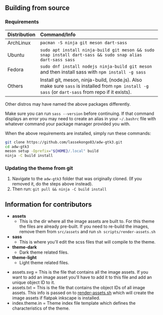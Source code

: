 ## Building from source

### Requirements

| Distribution | Command/Info |
|:--|:--|
| ArchLinux | `pacman -S ninja git meson dart-sass` |
| Ubuntu | `sudo apt install ninja-build git meson && sudo snap install dart-sass && sudo snap alias dart-sass sass` |
| Fedora | `sudo dnf install nodejs ninja-build git meson` and then install sass with `npm install -g sass` |
| Others | Install git, meson, ninja-build, (node.js). Also make sure `sass` is installed from `npm install -g sass` (or `dart-sass` from repo if it exists). |

Other distros may have named the above packages differently.

Make sure you can run `sass --version` before continuing. If that command displays an error you may need to create an alias in your `~/.bashrc` file with whatever command your package manager provided you with.

When the above requirements are installed, simply run these commands:

```bash
git clone https://github.com/lassekongo83/adw-gtk3.git
cd adw-gtk3
meson setup -Dprefix="${HOME}/.local" build
ninja -C build install
```

### Updating the theme from git
1. Navigate to the `adw-gtk3` folder that was originally cloned. (If you removed it, do the steps above instead).
2. Then run: `git pull && ninja -C build install`

## Information for contributors

* **assets**
    * This is the dir where all the image assets are built to. For this theme the files are already pre-built. If you need to re-build the images, remove them from `src/assets` and run `sh scripts/render-assets.sh`
* **sass**
    * This is where you'll edit the scss files that will compile to the theme.
* **theme-dark**
    * Dark theme related files.
* **theme-light**
    * Light theme related files.

- assets.svg = This is the file that contains all the image assets. If you want to add an image asset you'll have to add it to this file and add an unique object ID to it.
- assets.txt = This is the file that contains the object IDs of all image assets. This info is passed on to [render-assets.sh](scripts/render-assets.sh) which will create the image assets if flatpak inkscape is installed.
- index.theme.in = Theme index file template which defines the characteristics of the theme.

